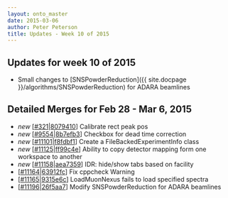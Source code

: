 ```yaml
---
layout: onto_master
date: 2015-03-06
author: Peter Peterson
title: Updates - Week 10 of 2015
---
```

Updates for week 10 of 2015
---------------------------
* Small changes to [SNSPowderReduction]({{ site.docpage }}/algorithms/SNSPowderReduction) for ADARA beamlines

Detailed Merges for Feb 28 - Mar 6, 2015
----------------------------------------
* *new* \[[#321](https://github.com/mantidproject/mantid/pull/321)\|[8079410](https://github.com/mantidproject/mantid/commit/807941060af99de59168532ca3a9be1fd53722ee)\] Calibrate rect peak pos
* *new* \[[#9554](http://trac.mantidproject.org/mantid/ticket/9554)\|[8b7efb3](https://github.com/mantidproject/mantid/commit/8b7efb3e239af0bb04d200db4cc1e6f389e84232)\] Checkbox for dead time correction
* *new* \[[#11101](http://trac.mantidproject.org/mantid/ticket/11101)\|[f8fdbf1](https://github.com/mantidproject/mantid/commit/f8fdbf188fbf77024d492c8d36c4a94cb693b2c5)\] Create a FileBackedExperimentInfo class
* *new* \[[#11125](http://trac.mantidproject.org/mantid/ticket/11125)\|[ff99c4e](https://github.com/mantidproject/mantid/commit/ff99c4e40b43540fd889a79aad61d21586533827)\] Ability to copy detector mapping form one workspace to another
* *new* \[[#11158](http://trac.mantidproject.org/mantid/ticket/11158)\|[aea7359](https://github.com/mantidproject/mantid/commit/aea735910c9fb941ed1b6917f3d1615661f02833)\] IDR: hide/show tabs based on facility
* \[[#11164](http://trac.mantidproject.org/mantid/ticket/11164)\|[63912fc](https://github.com/mantidproject/mantid/commit/63912fca554d59a2b4476fd1df64990694ec9980)\] Fix cppcheck Warning
* \[[#11165](http://trac.mantidproject.org/mantid/ticket/11165)\|[9315e6c](https://github.com/mantidproject/mantid/commit/9315e6c84e8d51a72dfeb7f327711b655b6e224e)\] LoadMuonNexus fails to load specified spectra
* \[[#11196](http://trac.mantidproject.org/mantid/ticket/11196)\|[26f5aa7](https://github.com/mantidproject/mantid/commit/26f5aa77f7cdc49fba961cfcc10622b1bc5edab3)\] Modify SNSPowderReduction for ADARA beamlines
